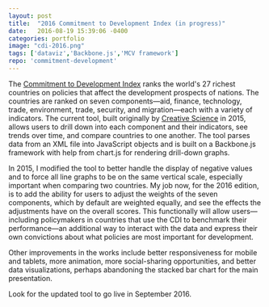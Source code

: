 ```yaml
---
layout: post
title:  "2016 Commitment to Development Index (in progress)"
date:   2016-08-19 15:39:06 -0400
categories: portfolio
image: "cdi-2016.png"
tags: ['dataviz','Backbone.js','MCV framework']
repo: 'commitment-development'
---
```


The [Commitment to Development Index][commitment-development-index] ranks the world's 27 richest countries on policies that affect the development prospects of nations. The countries are ranked on seven components—aid, finance, technology, trade, environment, trade, security, and migration—each  with a variety of indicators. The current tool, built originally by [Creative Science][creative-science] in 2015, allows users to drill down into each component and their indicators, see trends over time, and compare countries to one another. The tool parses data from an XML file into JavaScript objects and is built on a Backbone.js framework with help from chart.js for rendering drill-down graphs.

In 2015, I modified the tool to better handle the display of negative values and to force all line graphs to be on the same vertical scale, especially important when comparing two countries. My job now, for the 2016 edition, is to add the ability for users to adjust the weights of the seven components, which by default are weighted equally, and see the effects the adjustments have on the overall scores. This functionally will allow users—including policymakers in countries that use the CDI to benchmark their performance—an additional way to interact with the data and express their own convictions about what policies are most important for development.

Other improvements in the works include better responsiveness for mobile and tablets, more animation, more social-sharing opportunities, and better data visualizations, perhaps abandoning the stacked bar chart for the main presentation.

Look for the updated tool to go live in September 2016.

[commitment-development-index]: http://www.cgdev.org/cdi
[creative-science]: http://creativesci.co